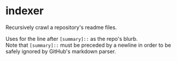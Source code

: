 # indexer

[summary]::
Recursively crawl a repository's readme files.

Uses for the line after `[summary]::` as the repo's blurb.  
Note that `[summary]::` must be preceded by a newline in order to be  
safely ignored by GitHub's markdown parser.
